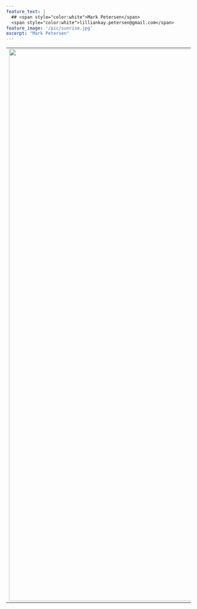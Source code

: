 ```yaml
---
feature_text: |
  ## <span style="color:white">Mark Petersen</span> 
  <span style="color:white">lilliankay.petersen@gmail.com</span> 
feature_image: '/pic/sunrise.jpg' 
excerpt: "Mark Petersen"
---
```


<table cellpadding="10">
  <tr>
  <td width="30%" rowspan="2"><img src='/pic/chicken.jpg' width="1500">
  </td>
  <td width="10%">
  </td>
  <td width="60%">
<b><big>Welcome!</big></b>
  </td>
  </tr>
  <tr>
  <td width="10%">
  </td>
  <td width="60%">
Thanks for visiting my website!
I am currently a student at Los Alamos High School, and have competed in science fairs and other competitions for the past four years. Last year, I placed third at the Intel International Science and Engineering Fair. I love analyzing big datasets to answer big questions about climate, society, and their interactions. To see more about my projects, check out my other pages!
  </td>
  </tr>
</table>
<!-- Global site tag (gtag.js) - Google Analytics -->
<script async src="https://www.googletagmanager.com/gtag/js?id=UA-117564648-1"></script>
<script>
  window.dataLayer = window.dataLayer || [];
  function gtag(){dataLayer.push(arguments);}
  gtag('js', new Date());

  gtag('config', 'UA-117564648-1');
</script>
